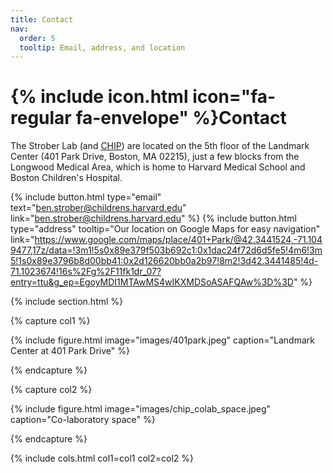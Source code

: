 ```yaml
---
title: Contact
nav:
  order: 5
  tooltip: Email, address, and location
---
```


# {% include icon.html icon="fa-regular fa-envelope" %}Contact

The Strober Lab (and [CHIP](https://www.chip.org/)) are located on the 5th floor of the Landmark Center (401 Park Drive, Boston, MA 02215), just a few blocks from the Longwood Medical Area, which is home to Harvard Medical School and Boston Children's Hospital.

{%
  include button.html
  type="email"
  text="ben.strober@childrens.harvard.edu"
  link="ben.strober@childrens.harvard.edu"
%}
{%
  include button.html
  type="address"
  tooltip="Our location on Google Maps for easy navigation"
  link="https://www.google.com/maps/place/401+Park/@42.3441524,-71.1049477,17z/data=!3m1!5s0x89e379f503b692c1:0x1dac24f72d6d5fe5!4m6!3m5!1s0x89e3796b8d00bb41:0x2d126620bb0a2b97!8m2!3d42.3441485!4d-71.1023674!16s%2Fg%2F11fk1dr_07?entry=ttu&g_ep=EgoyMDI1MTAwMS4wIKXMDSoASAFQAw%3D%3D"
%}

{% include section.html %}

{% capture col1 %}

{%
  include figure.html
  image="images/401park.jpeg"
  caption="Landmark Center at 401 Park Drive"
%}

{% endcapture %}

{% capture col2 %}

{%
  include figure.html
  image="images/chip_colab_space.jpeg"
  caption="Co-laboratory space"
%}

{% endcapture %}

{% include cols.html col1=col1 col2=col2 %}



